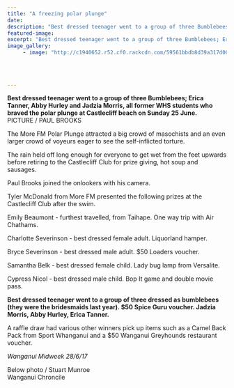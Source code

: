 ```yaml
---
title: "A freezing polar plunge"
date: 
description: "Best dressed teenager went to a group of three Bumblebees; Erica Tanner, Abby Hurley and Jadzia Morris, all former WHS students..."
featured-image: 
excerpt: "Best dressed teenager went to a group of three Bumblebees; Erica Tanner, Abby Hurley and Jadzia Morris, all former WHS students who braved the polar plunge at Castlecliff beach on Sunday 25 June."
image_gallery:
     - image: "http://c1940652.r52.cf0.rackcdn.com/59561bbdb8d39a317d0001ce/SUFFFFF.jpg"
	
	
	
	
---
```


<p><span><strong>Best dressed teenager went to a group of three Bumblebees; Erica Tanner, Abby Hurley and Jadzia Morris, all former WHS students who braved the polar plunge at Castlecliff beach on Sunday 25 June.&nbsp;</strong><br />PICTURE / PAUL BROOKS</span></p>
<p class="element element-paragraph">The More FM Polar Plunge attracted a big crowd of masochists and an even larger crowd of voyeurs eager to see the self-inflicted torture.</p>
<p class="element element-paragraph">The rain held off long enough for everyone to get wet from the feet upwards before retiring to the Castlecliff Club for prize giving, hot soup and sausages.</p>
<p class="element element-paragraph">Paul Brooks joined the onlookers with his camera.</p>
<p class="element element-paragraph">Tyler McDonald from More FM presented the following prizes at the Castlecliff Club after the swim.</p>
<p class="element element-paragraph">Emily Beaumont - furthest travelled, from Taihape. One way trip with Air Chathams.</p>
<p class="element element-paragraph">Charlotte Severinson - best dressed female adult. Liquorland hamper.</p>
<p class="element element-paragraph">Bryce Severinson - best dressed male adult. $50 Loaders voucher.</p>
<p class="element element-paragraph">Samantha Belk - best dressed female child. Lady bug lamp from Versalite.</p>
<p class="element element-paragraph">Cypress Nicol - best dressed male child. Bop It game and double movie pass.</p>
<p class="element element-paragraph"><strong>Best dressed teenager went to a group of three dressed as bumblebees (they were the bridesmaids last year). $50 Spice Guru voucher. Jadzia Morris, Abby Hurley, Erica Tanner.</strong></p>
<p class="element element-paragraph">A raffle draw had various other winners pick up items such as a Camel Back Pack from Sport Whanganui and a $50 Wanganui Greyhounds restaurant voucher.</p>
<p><em>Wanganui Midweek 28/6/17</em></p>
<p>Below photo / Stuart Munroe<br />Wanganui Chroncile&nbsp;</p>

